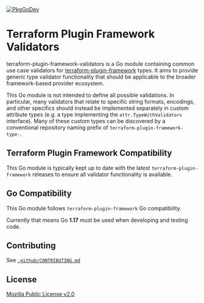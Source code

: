 [![PkgGoDev](https://pkg.go.dev/badge/github.com/hashicorp/terraform-plugin-framework-validators)](https://pkg.go.dev/github.com/hashicorp/terraform-plugin-framework-validators)

# Terraform Plugin Framework Validators

terraform-plugin-framework-validators is a Go module containing common use case validators for [terraform-plugin-framework](https://github.com/hashicorp/terraform-plugin-framework) types. It aims to provide generic type validator functionality that should be applicable to the broader framework-based provider ecosystem.

This Go module is not intended to define all possible validations. In particular, many validators that relate to specific string formats, encodings, and other specifics should instead be implemented separately in custom attribute types (e.g. a type implementing the `attr.TypeWithValidators` interface). Many of these custom types can be discovered by a conventional repository naming prefix of `terraform-plugin-framework-type-`.

## Terraform Plugin Framework Compatibility

This Go module is typically kept up to date with the latest `terraform-plugin-framework` releases to ensure all validator functionality is available.

## Go Compatibility

This Go module follows `terraform-plugin-framework` Go compatibility.

Currently that means Go **1.17** must be used when developing and testing code.

## Contributing

See [`.github/CONTRIBUTING.md`](https://github.com/hashicorp/terraform-plugin-framework-validators/blob/main/.github/CONTRIBUTING.md)

## License

[Mozilla Public License v2.0](https://github.com/hashicorp/terraform-plugin-framework-validators/blob/main/LICENSE)
